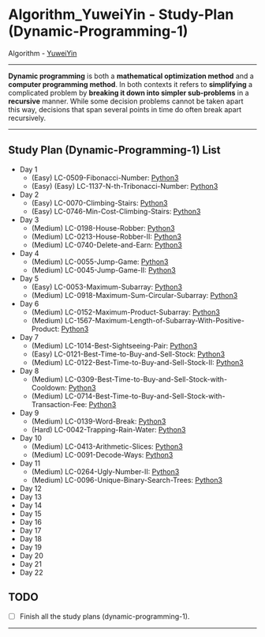 # Algorithm_YuweiYin - Study-Plan (Dynamic-Programming-1)

Algorithm - [YuweiYin](https://github.com/YuweiYin)

---

**Dynamic programming** is both a **mathematical optimization method** and a **computer programming method**. In both contexts it refers to **simplifying** a complicated problem by **breaking it down into simpler sub-problems** in a **recursive** manner. While some decision problems cannot be taken apart this way, decisions that span several points in time do often break apart recursively.

---

## Study Plan (Dynamic-Programming-1) List

- Day 1
  - (Easy) LC-0509-Fibonacci-Number: [Python3](https://github.com/YuweiYin/Algorithm_YuweiYin/blob/master/LeetCode-All-Solution/Python3/LC-0509-Fibonacci-Number.py)
  - (Easy) (Easy) LC-1137-N-th-Tribonacci-Number: [Python3](https://github.com/YuweiYin/Algorithm_YuweiYin/blob/master/LeetCode-All-Solution/Python3/LC-1137-N-th-Tribonacci-Number.py)
- Day 2
  - (Easy) LC-0070-Climbing-Stairs: [Python3](https://github.com/YuweiYin/Algorithm_YuweiYin/blob/master/LeetCode-All-Solution/Python3/LC-0070-Climbing-Stairs.py)
  - (Easy) LC-0746-Min-Cost-Climbing-Stairs: [Python3](https://github.com/YuweiYin/Algorithm_YuweiYin/blob/master/LeetCode-All-Solution/Python3/LC-0746-Min-Cost-Climbing-Stairs.py)
- Day 3
  - (Medium) LC-0198-House-Robber: [Python3](https://github.com/YuweiYin/Algorithm_YuweiYin/blob/master/LeetCode-All-Solution/Python3/LC-0198-House-Robber.py)
  - (Medium) LC-0213-House-Robber-II: [Python3](https://github.com/YuweiYin/Algorithm_YuweiYin/blob/master/LeetCode-All-Solution/Python3/LC-0213-House-Robber-II.py)
  - (Medium) LC-0740-Delete-and-Earn: [Python3](https://github.com/YuweiYin/Algorithm_YuweiYin/blob/master/LeetCode-All-Solution/Python3/LC-0740-Delete-and-Earn.py)
- Day 4
  - (Medium) LC-0055-Jump-Game: [Python3](https://github.com/YuweiYin/Algorithm_YuweiYin/blob/master/LeetCode-All-Solution/Python3/LC-0055-Jump-Game.py)
  - (Medium) LC-0045-Jump-Game-II: [Python3](https://github.com/YuweiYin/Algorithm_YuweiYin/blob/master/LeetCode-All-Solution/Python3/LC-0045-Jump-Game-II.py)
- Day 5
  - (Easy) LC-0053-Maximum-Subarray: [Python3](https://github.com/YuweiYin/Algorithm_YuweiYin/blob/master/LeetCode-All-Solution/Python3/LC-0053-Maximum-Subarray.py)
  - (Medium) LC-0918-Maximum-Sum-Circular-Subarray: [Python3](https://github.com/YuweiYin/Algorithm_YuweiYin/blob/master/LeetCode-All-Solution/Python3/LC-0918-Maximum-Sum-Circular-Subarray.py)
- Day 6
  - (Medium) LC-0152-Maximum-Product-Subarray: [Python3](https://github.com/YuweiYin/Algorithm_YuweiYin/blob/master/LeetCode-All-Solution/Python3/LC-0152-Maximum-Product-Subarray.py)
  - (Medium) LC-1567-Maximum-Length-of-Subarray-With-Positive-Product: [Python3](https://github.com/YuweiYin/Algorithm_YuweiYin/blob/master/LeetCode-All-Solution/Python3/LC-1567-Maximum-Length-of-Subarray-With-Positive-Product.py)
- Day 7
  - (Medium) LC-1014-Best-Sightseeing-Pair: [Python3](https://github.com/YuweiYin/Algorithm_YuweiYin/blob/master/LeetCode-All-Solution/Python3/LC-1014-Best-Sightseeing-Pair.py)
  - (Easy) LC-0121-Best-Time-to-Buy-and-Sell-Stock: [Python3](https://github.com/YuweiYin/Algorithm_YuweiYin/blob/master/LeetCode-All-Solution/Python3/LC-0121-Best-Time-to-Buy-and-Sell-Stock.py)
  - (Medium) LC-0122-Best-Time-to-Buy-and-Sell-Stock-II: [Python3](https://github.com/YuweiYin/Algorithm_YuweiYin/blob/master/LeetCode-All-Solution/Python3/LC-0122-Best-Time-to-Buy-and-Sell-Stock-II.py)
- Day 8
  - (Medium) LC-0309-Best-Time-to-Buy-and-Sell-Stock-with-Cooldown: [Python3](https://github.com/YuweiYin/Algorithm_YuweiYin/blob/master/LeetCode-All-Solution/Python3/LC-0309-Best-Time-to-Buy-and-Sell-Stock-with-Cooldown.py)
  - (Medium) LC-0714-Best-Time-to-Buy-and-Sell-Stock-with-Transaction-Fee: [Python3](https://github.com/YuweiYin/Algorithm_YuweiYin/blob/master/LeetCode-All-Solution/Python3/LC-0714-Best-Time-to-Buy-and-Sell-Stock-with-Transaction-Fee.py)
- Day 9
  - (Medium) LC-0139-Word-Break: [Python3](https://github.com/YuweiYin/Algorithm_YuweiYin/blob/master/LeetCode-All-Solution/Python3/LC-0139-Word-Break.py)
  - (Hard) LC-0042-Trapping-Rain-Water: [Python3](https://github.com/YuweiYin/Algorithm_YuweiYin/blob/master/LeetCode-All-Solution/Python3/LC-0042-Trapping-Rain-Water.py)
- Day 10
  - (Medium) LC-0413-Arithmetic-Slices: [Python3](https://github.com/YuweiYin/Algorithm_YuweiYin/blob/master/LeetCode-All-Solution/Python3/LC-0413-Arithmetic-Slices.py)
  - (Medium) LC-0091-Decode-Ways: [Python3](https://github.com/YuweiYin/Algorithm_YuweiYin/blob/master/LeetCode-All-Solution/Python3/LC-0091-Decode-Ways.py)
- Day 11
  - (Medium) LC-0264-Ugly-Number-II: [Python3](https://github.com/YuweiYin/Algorithm_YuweiYin/blob/master/LeetCode-All-Solution/Python3/LC-0264-Ugly-Number-II.py)
  - (Medium) LC-0096-Unique-Binary-Search-Trees: [Python3](https://github.com/YuweiYin/Algorithm_YuweiYin/blob/master/LeetCode-All-Solution/Python3/LC-0096-Unique-Binary-Search-Trees.py)
- Day 12
- Day 13
- Day 14
- Day 15
- Day 16
- Day 17
- Day 18
- Day 19
- Day 20
- Day 21
- Day 22

## TODO

- [ ] Finish all the study plans (dynamic-programming-1).

---
